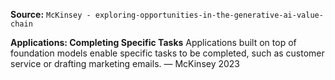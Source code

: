 **Source:** `McKinsey - exploring-opportunities-in-the-generative-ai-value-chain`

**Applications: Completing Specific Tasks**
Applications built on top of foundation models enable specific tasks to be completed, such as customer service or drafting marketing emails. — McKinsey 2023
